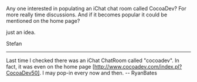 Any one interested in populating an iChat chat room  called CocoaDev? For more really time discussions. And if it becomes popular it could be mentioned on the home page?

just an idea.

Stefan

----

Last time I checked there was an iChat ChatRoom called "cocoadev". In fact, it was even on the home page [http://www.cocoadev.com/index.pl?CocoaDev50]. I may pop-in every now and then. -- RyanBates
